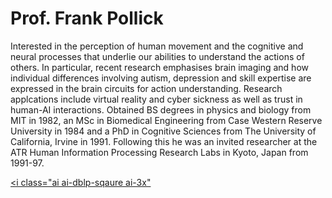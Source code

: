 # Prof. Frank Pollick

Interested in the perception of human movement and the cognitive and neural processes that underlie our abilities to understand the actions of others. In particular, recent research emphasises brain imaging and how individual differences involving autism, depression and skill expertise are expressed in the brain circuits for action understanding. Research applcations include virtual reality and cyber sickness as well as trust in human-AI interactions. Obtained BS degrees in physics and biology from MIT in 1982, an MSc in Biomedical Engineering from Case Western Reserve University in 1984 and a PhD in Cognitive Sciences from The University of California, Irvine in 1991. Following this he was an invited researcher at the ATR Human Information Processing Research Labs in Kyoto, Japan from 1991-97.

[<i class="ai ai-google-scholar-square ai-3x"></i>](https://scholar.google.co.uk/citations?user=CpaJdw4AAAAJ&hl=en)
[<i class="ai ai-dblp-sqaure ai-3x"</i>](https://dblp.org/pid/52/930.html)